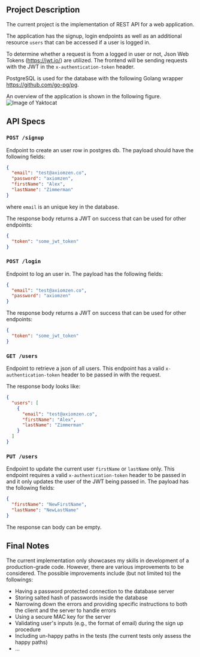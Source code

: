 ## Project Description
The current project is the implementation of REST API for a web application.

The application has the signup, login endpoints as well as an additional resource `users` that can be accessed if a user is logged in.

To determine whether a request is from a logged in user or not, Json Web Tokens (https://jwt.io/) are utilized. The frontend will be sending requests with the JWT in the `x-authentication-token` header.

PostgreSQL is used for the database with the following Golang wrapper https://github.com/go-pg/pg.

An overview of the application is shown in the following figure.
![Image of Yaktocat](https://github.com/staheri14/go-playground/blob/master/webapplication/Photos/overview.png)


## API Specs

### `POST /signup`
Endpoint to create an user row in postgres db. The payload should have the following fields:

```json
{
  "email": "test@axiomzen.co",
  "password": "axiomzen",
  "firstName": "Alex",
  "lastName": "Zimmerman"
}
```

where `email` is an unique key in the database.

The response body returns a JWT on success that can be used for other endpoints:

```json
{
  "token": "some_jwt_token" 
}
```

### `POST /login`
Endpoint to log an user in. The payload has the following fields:

```json
{
  "email": "test@axiomzen.co",
  "password": "axiomzen"
}
```

The response body returns a JWT on success that can be used for other endpoints:

```json
{
  "token": "some_jwt_token"
}
```

### `GET /users`
Endpoint to retrieve a json of all users. This endpoint has a valid `x-authentication-token` header to be passed in with the request.

The response body looks like:
```json
{
  "users": [
    {
      "email": "test@axiomzen.co",
      "firstName": "Alex",
      "lastName": "Zimmerman"
    }
  ]
}
```

### `PUT /users`
Endpoint to update the current user `firstName` or `lastName` only. This endpoint requires a valid `x-authentication-token` header to be passed in and it only updates the user of the JWT being passed in. The payload has the following fields:

```json
{
  "firstName": "NewFirstName",
  "lastName": "NewLastName"
}
```

The response can body can be empty.

## Final Notes
The current implementation only showcases my skills in development of a production-grade code. However, there are various improvements to be considered. 
The possible improvements include (but not limited to) the followings: 
- Having a password protected  connection to the database server
- Storing salted hash of passwords inside the database
- Narrowing down the errors and providing specific instructions to both the client and the server to handle errors
- Using a secure MAC key for the server
- Validating user's inputs (e.g., the format of email)  during the sign up procedure
- Including un-happy paths in the tests (the current tests only assess the happy paths)
- ...


